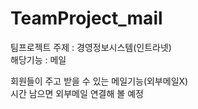 # TeamProject_mail
팀프로젝트 주제 : 경영정보시스템(인트라넷)<br>
해당기능 : 메일<br>

회원들이 주고 받을 수 있는 메일기능(외부메일X)<br>
시간 남으면 외부메일 연결해 볼 예정
